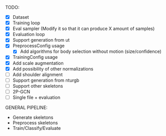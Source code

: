 TODO:

- [x] Dataset
- [x] Training loop
- [x] Eval sampler (Modify it so that it can produce X amount of samples)
- [x] Evaluation loop
- [x] Support generation from ut
- [x] PreprocessConfig usage
    - [x] Add algorithms for body selection without motion (size/confidence)
- [x] TrainingConfig usage
- [x] Add scale augmentation
- [x] Add possibility of other normalizations
- [ ] Add shoulder alignment
- [ ] Support generation from nturgb
- [ ] Support other skeletons
- [ ] 2P-GCN
- [ ] Single file + evaluation

GENERAL PIPELINE:

- Generate skeletons
- Preprocess skeletons
- Train/Classify/Evaluate

